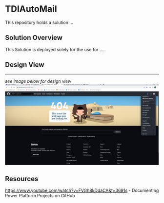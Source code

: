 # TDIAutoMail

This repository holds a solution ...

## Solution Overview
This Solution is deployed solely for the use for .....

## Design View
---
_see image below for design view_
![](images/error_github.png)



## Resources
https://www.youtube.com/watch?v=FVGh8kDdaCA&t=3691s - Documenting Power Platform Projects on GitHub
